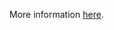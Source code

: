 More information [here](https://docs.prismacloud.io/en/enterprise-edition/policy-reference/azure-policies/azure-general-policies/ensure-azure-virtual-machine-does-not-enable-password-authentication).
